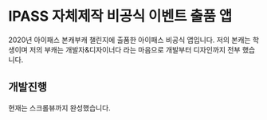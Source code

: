 # IPASS 자체제작 비공식 이벤트 출품 앱
2020년 아이패스 본캐부캐 챌린지에 출품한 아이패스 비공식 앱입니다. 저의 본캐는 학생이며 저의 부캐는 개발자&디자이너다 라는 마음으로 개발부터 디자인까지 전부 했습니다.

## 개발진행
현재는 스크롤뷰까지 완성했습니다.
